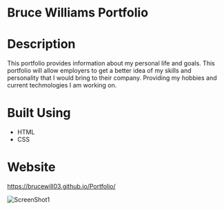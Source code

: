 # Bruce Williams Portfolio

# Description

This portfolio provides information about my personal life and goals. This portfolio will allow employers to get a better idea of my skills and personality that I would bring to their company. Providing my hobbies and current techmologies I am working on. 

# Built Using
* HTML
* CSS

# Website 
https://brucewill03.github.io/Portfolio/

![ScreenShot1](https://github.com/brucewill03/portfolio/raw/main/Images/Screenshot5.jpg)
